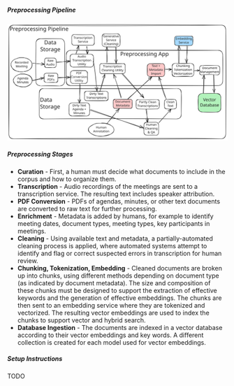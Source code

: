 ##### Preprocessing Pipeline

<img width="800" alt="A system diagram covering the preprocessing pipeline" src="..\docs\preprocessing_pipeline.svg">

##### Preprocessing Stages

- **Curation** - First, a human must decide what documents to include in the corpus and how to organize them.
- **Transcription** - Audio recordings of the meetings are sent to a transcription service.  The resulting text includes speaker attribution.
- **PDF Conversion** - PDFs of agendas, minutes, or other text documents are converted to raw text for further processing.
- **Enrichment** - Metadata is added by humans, for example to identify meeting dates, document types, meeting types, key participants in meetings.
- **Cleaning** - Using available text and metadata, a partially-automated cleaning process is applied, where automated systems attempt to identify and flag or correct suspected errors in transcription for human review.
- **Chunking, Tokenization, Embedding** - Cleaned documents are broken up into chunks, using different methods depending on document type (as indicated by document metadata). The size and composition of these chunks must be designed to support the extraction of effective keywords and the generation of effective embeddings. The chunks are then sent to an embedding service where they are tokenized and vectorized.  The resulting vector embeddings are used to index the chunks to support vector and hybrid search.
- **Database Ingestion** - The documents are indexed in a vector database according to their vector embeddings and key words.  A different collection is created for each model used for vector embeddings.

##### Setup Instructions

TODO
